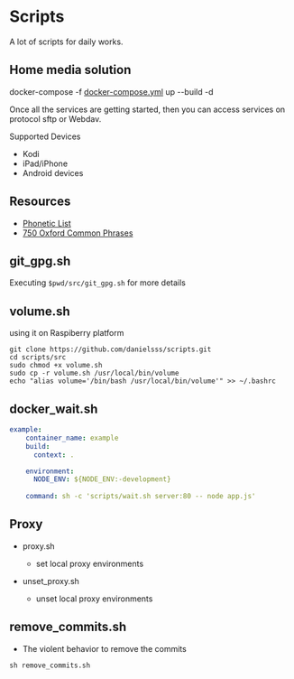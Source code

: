 # Scripts

A lot of scripts for daily works.

## Home media solution

docker-compose -f [docker-compose.yml](./templates/docker-compose.yml) up --build -d

Once all the services are getting started, then you can access services on protocol sftp or Webdav.

Supported Devices

* Kodi
* iPad/iPhone
* Android devices


## Resources

* [Phonetic List](./src/english/medias)
* [750 Oxford Common Phrases](./resources/oxford_common_phrase_list.json)

## git_gpg.sh

Executing `$pwd/src/git_gpg.sh` for more details

## volume.sh
using it on Raspiberry platform



```shell
git clone https://github.com/danielsss/scripts.git
cd scripts/src
sudo chmod +x volume.sh
sudo cp -r volume.sh /usr/local/bin/volume
echo "alias volume='/bin/bash /usr/local/bin/volume'" >> ~/.bashrc
```


## docker_wait.sh
```yml
example:
    container_name: example
    build:
      context: .

    environment:
      NODE_ENV: ${NODE_ENV:-development}
    
    command: sh -c 'scripts/wait.sh server:80 -- node app.js'
```

## Proxy
* proxy.sh
  - set local proxy environments

* unset_proxy.sh
  - unset local proxy environments

## remove_commits.sh
* The violent behavior to remove the commits

```shell
sh remove_commits.sh
```
